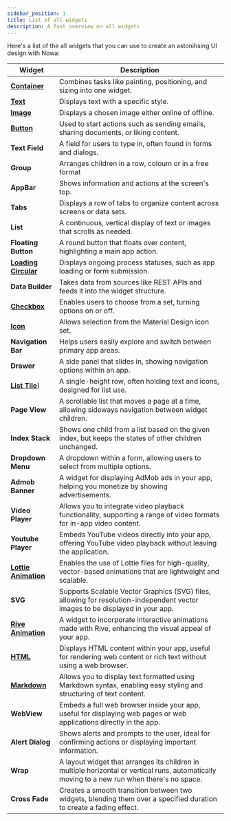 ```yaml
---
sidebar_position: 1
title: List of all widgets
description: A fast overview on all widgets 
---
```


Here's a list of the all widgets that you can use to create an astonihsing UI design with Nowa: 




| **Widget**           | **Description**                                                                                                              |
|----------------------|------------------------------------------------------------------------------------------------------------------------------|
| [**Container**](./widget_desc/container.md)        | Combines tasks like painting, positioning, and sizing into one widget.                                                        |
| [**Text**](./widget_desc/text.md)            | Displays text with a specific style.                                                                                         |
| [**Image**](./widget_desc/image.md)            | Displays a chosen image either online of offline.                                                                                                     |
| [**Button**](./widget_desc/button.md)           | Used to start actions such as sending emails, sharing documents, or liking content.                                          |
| **Text Field**       | A field for users to type in, often found in forms and dialogs.                                                              |
| **Group**            | Arranges children in a row, coloum or in a free format                                                      |
| **AppBar**           | Shows information and actions at the screen's top.                                                                           |
| **Tabs**             | Displays a row of tabs to organize content across screens or data sets.                                                      |
| **List**             | A continuous, vertical display of text or images that scrolls as needed.                                                     |
| **Floating Button**  | A round button that floats over content, highlighting a main app action.                                                     |
| [**Loading Circular**](./widget_desc/loading_circular.md) | Displays ongoing process statuses, such as app loading or form submission.                                                  |
| **Data Builder**     | Takes data from sources like REST APIs and feeds it into the widget structure.                                               |
| [**Checkbox**](./widget_desc/checkbox.md)        | Enables users to choose from a set, turning options on or off.                                                              |
| [**Icon**](./widget_desc/icon.md)            | Allows selection from the Material Design icon set.                                                                          |
| **Navigation Bar**   | Helps users easily explore and switch between primary app areas.                                                            |
| **Drawer**           | A side panel that slides in, showing navigation options within an app.                                                       |
| [**List Tile**](./widget_desc/listtile.md))        | A single-height row, often holding text and icons, designed for list use.                                                    |
| **Page View**        | A scrollable list that moves a page at a time, allowing sideways navigation between widget children.                        |
| **Index Stack**      | Shows one child from a list based on the given index, but keeps the states of other children unchanged.                     |
| **Dropdown Menu**     | A dropdown within a form, allowing users to select from multiple options.                                                    |
| **Admob Banner** | A widget for displaying AdMob ads in your app, helping you monetize by showing advertisements. |
| **Video Player** | Allows you to integrate video playback functionality, supporting a range of video formats for in-app video content. |
| **Youtube Player** | Embeds YouTube videos directly into your app, offering YouTube video playback without leaving the application. |
| [**Lottie Animation**](./widget_desc/lottie.md) | Enables the use of Lottie files for high-quality, vector-based animations that are lightweight and scalable. |
| **SVG** | Supports Scalable Vector Graphics (SVG) files, allowing for resolution-independent vector images to be displayed in your app. |
| [**Rive Animation**](./widget_desc/rive.md) | A widget to incorporate interactive animations made with Rive, enhancing the visual appeal of your app. |
| [**HTML**](./widget_desc/html.md) | Displays HTML content within your app, useful for rendering web content or rich text without using a web browser. |
| [**Markdown**](./widget_desc/markdown.md) | Allows you to display text formatted using Markdown syntax, enabling easy styling and structuring of text content. |
| **WebView** | Embeds a full web browser inside your app, useful for displaying web pages or web applications directly in the app. |
| **Alert Dialog** | Shows alerts and prompts to the user, ideal for confirming actions or displaying important information. |
| **Wrap** | A layout widget that arranges its children in multiple horizontal or vertical runs, automatically moving to a new run when there's no space. |
| **Cross Fade** | Creates a smooth transition between two widgets, blending them over a specified duration to create a fading effect. |
